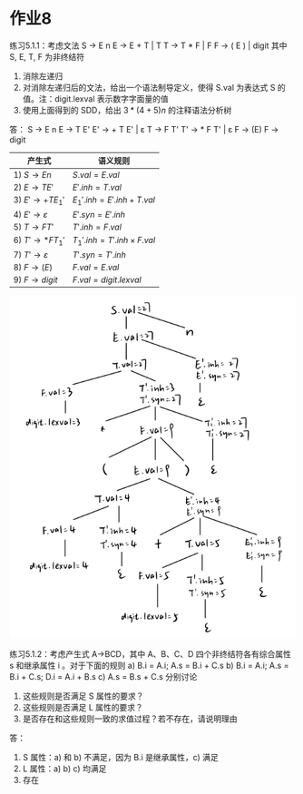 # 作业8

练习5.1.1：考虑文法
S → E n
E → E + T | T
T → T * F | F
F → ( E ) | digit
其中 S, E, T, F 为非终结符
1. 消除左递归
2. 对消除左递归后的文法，给出一个语法制导定义，使得 S.val 为表达式 S 的值。注：digit.lexval 表示数字字面量的值
3. 使用上面得到的 SDD，给出 $3*(4+5)n$ 的注释语法分析树

答：
S → E n
E → T E'
E' → + T E' | ε
T → F T'
T' → * F T' | ε
F → (E)
F → digit

| 产生式         | 语义规则             |
| -------------- | -------------------- |
| 1) $S\rightarrow En$ | $S.val=E.val$ |
| 2) $E\rightarrow TE'$ | $E'.inh=T.val$ | $E.val=E'.syn$ |
| 3) $E'\rightarrow +TE_1'$ | $E_1'.inh=E'.inh+T.val$ | $E'.syn=E_1'.syn$ |
| 4) $E'\rightarrow ε$ | $E'.syn=E'.inh$ |
| 5) $T\rightarrow FT'$ | $T'.inh=F.val$ | $T.val=T'.syn$ |
| 6) $T'\rightarrow *FT_1'$ | $T_1'.inh=T'.inh\times F.val$ | $T'.syn=T_1'.syn$ |
| 7) $T'\rightarrow ε$ | $T'.syn=T'.inh$ |
| 8) $F\rightarrow (E)$ | $F.val=E.val$      |
| 9) $F\rightarrow digit$ | $F.val=digit.lexval$ |

![assembly-hm8-1](assets/assembly-hm8-1.png)



练习5.1.2：考虑产生式 A→BCD，其中 A、B、C、D 四个非终结符各有综合属性 s 和继承属性 i 。对于下面的规则
a) B.i = A.i; A.s = B.i + C.s
b) B.i = A.i; A.s = B.i + C.s; D.i = A.i + B.s
c) A.s = B.s + C.s
分别讨论

1. 这些规则是否满足 S 属性的要求？
2. 这些规则是否满足 L 属性的要求？
3. 是否存在和这些规则一致的求值过程？若不存在，请说明理由

答：
1. S 属性：a) 和 b) 不满足，因为 B.i 是继承属性，c) 满足
2. L 属性：a) b) c) 均满足
3. 存在